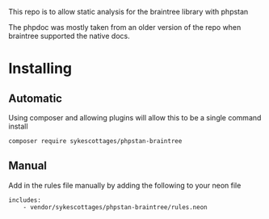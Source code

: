 This repo is to allow static analysis for the braintree library with phpstan

The phpdoc was mostly taken from an older version of the repo when braintree supported the native docs.

# Installing
## Automatic
Using composer and allowing plugins will allow this to be a single command install

```
composer require sykescottages/phpstan-braintree
```

## Manual
Add in the rules file manually by adding the following to your neon file

```neon
includes:
	- vendor/sykescottages/phpstan-braintree/rules.neon
```
